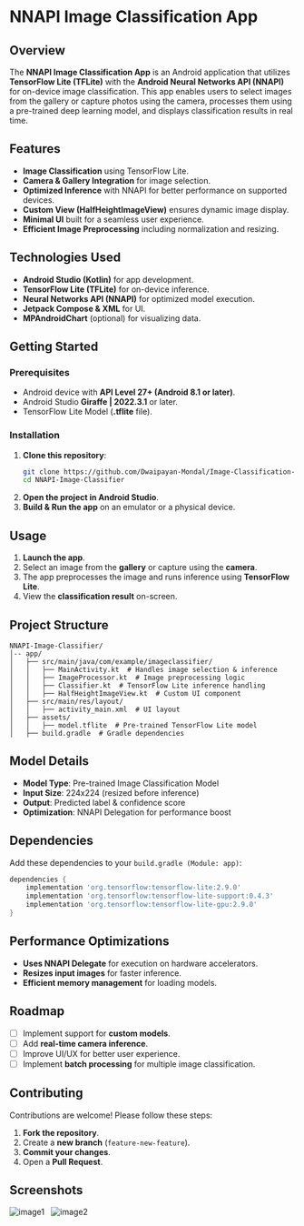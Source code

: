 # NNAPI Image Classification App

## Overview
The **NNAPI Image Classification App** is an Android application that utilizes **TensorFlow Lite (TFLite)** with the **Android Neural Networks API (NNAPI)** for on-device image classification. This app enables users to select images from the gallery or capture photos using the camera, processes them using a pre-trained deep learning model, and displays classification results in real time.

## Features
- **Image Classification** using TensorFlow Lite.
- **Camera & Gallery Integration** for image selection.
- **Optimized Inference** with NNAPI for better performance on supported devices.
- **Custom View (HalfHeightImageView)** ensures dynamic image display.
- **Minimal UI** built for a seamless user experience.
- **Efficient Image Preprocessing** including normalization and resizing.

## Technologies Used
- **Android Studio (Kotlin)** for app development.
- **TensorFlow Lite (TFLite)** for on-device inference.
- **Neural Networks API (NNAPI)** for optimized model execution.
- **Jetpack Compose & XML** for UI.
- **MPAndroidChart** (optional) for visualizing data.

## Getting Started
### Prerequisites
- Android device with **API Level 27+ (Android 8.1 or later)**.
- Android Studio **Giraffe | 2022.3.1** or later.
- TensorFlow Lite Model (**.tflite** file).

### Installation
1. **Clone this repository**:
   ```sh
   git clone https://github.com/Dwaipayan-Mondal/Image-Classification-APP.git
   cd NNAPI-Image-Classifier
   ```
2. **Open the project in Android Studio**.
3. **Build & Run the app** on an emulator or a physical device.

## Usage
1. **Launch the app**.
2. Select an image from the **gallery** or capture using the **camera**.
3. The app preprocesses the image and runs inference using **TensorFlow Lite**.
4. View the **classification result** on-screen.

## Project Structure
```
NNAPI-Image-Classifier/
│-- app/
│   ├── src/main/java/com/example/imageclassifier/
│   │   ├── MainActivity.kt  # Handles image selection & inference
│   │   ├── ImageProcessor.kt  # Image preprocessing logic
│   │   ├── Classifier.kt  # TensorFlow Lite inference handling
│   │   ├── HalfHeightImageView.kt  # Custom UI component
│   ├── src/main/res/layout/
│   │   ├── activity_main.xml  # UI layout
│   ├── assets/
│   │   ├── model.tflite  # Pre-trained TensorFlow Lite model
│   ├── build.gradle  # Gradle dependencies
```

## Model Details
- **Model Type**: Pre-trained Image Classification Model
- **Input Size**: 224x224 (resized before inference)
- **Output**: Predicted label & confidence score
- **Optimization**: NNAPI Delegation for performance boost

## Dependencies
Add these dependencies to your `build.gradle (Module: app)`:
```gradle
dependencies {
    implementation 'org.tensorflow:tensorflow-lite:2.9.0'
    implementation 'org.tensorflow:tensorflow-lite-support:0.4.3'
    implementation 'org.tensorflow:tensorflow-lite-gpu:2.9.0'
}
```

## Performance Optimizations
- **Uses NNAPI Delegate** for execution on hardware accelerators.
- **Resizes input images** for faster inference.
- **Efficient memory management** for loading models.

## Roadmap
- [ ] Implement support for **custom models**.
- [ ] Add **real-time camera inference**.
- [ ] Improve UI/UX for better user experience.
- [ ] Implement **batch processing** for multiple image classification.

## Contributing
Contributions are welcome! Please follow these steps:
1. **Fork the repository**.
2. Create a **new branch** (`feature-new-feature`).
3. **Commit your changes**.
4. Open a **Pull Request**.


## Screenshots
![image1](https://github.com/user-attachments/assets/aa08ab8d-2102-4623-b43a-761a49808b6a) &nbsp;
![image2](https://github.com/user-attachments/assets/815005e1-3766-42fb-bcf0-908710d5910a)








